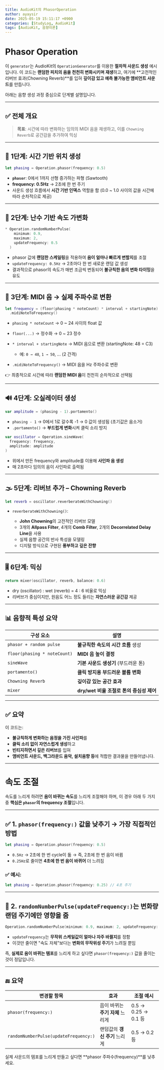 ```yaml
---
title: AudioKit의 PhasorOperation
author: ayaysir
date: 2025-05-19 15:11:17 +0900
categories: [StudyLog, AudioKit]
tags: [AudioKit, 음향이론]
---
```


# Phasor Operation

이 `generator`는 AudioKit의 `OperationGenerator`를 이용한 **절차적 사운드 생성** 예시입니다. 이 코드는 **랜덤한 피치의 음을 천천히 변화시키며 재생**하고, 여기에 \*\*고전적인 리버브 효과(Chowning Reverb)\*\*를 입혀 **깊이감 있고 예측 불가능한 앰비언트 사운드**를 만듭니다.

아래는 음향 생성 과정 중심으로 단계별 설명입니다.

---

## ✅ 전체 개요

> **목표**: 시간에 따라 변화하는 임의의 MIDI 음을 재생하고, 이를 `Chowning Reverb`로 공간감을 추가하여 믹싱

---

## 🔁 1단계: 시간 기반 위치 생성

```swift
let phasing = Operation.phasor(frequency: 0.5)
```

* **`phasor`**: 0에서 1까지 선형 증가하는 파형 (Sawtooth)
* **frequency: 0.5Hz** → 2초에 한 번 주기
* 사운드 생성 흐름에서 **시간 기반 인덱스** 역할을 함 (0.0 \~ 1.0 사이의 값을 시간에 따라 순차적으로 제공)

---

## 🎲 2단계: 난수 기반 속도 가변화

```swift
* Operation.randomNumberPulse(
    minimum: 0.9,
    maximum: 2,
    updateFrequency: 0.5
  )
```

* phasor 값에 **랜덤한 스케일링**을 적용하여 **음이 얼마나 빠르게 변할지**를 조절
* `updateFrequency: 0.5Hz` → 2초마다 한 번 새로운 랜덤 값 생성
* 결과적으로 phasor의 속도가 매번 조금씩 변동되어 **불규칙한 음의 변화 타이밍**을 유도

---

## 🎵 3단계: MIDI 음 → 실제 주파수로 변환

```swift
let frequency = (floor(phasing * noteCount) * interval + startingNote)
  .midiNoteToFrequency()
```

* `phasing * noteCount` → 0 \~ 24 사이의 float 값
* `floor(...)` → 정수화 → 0 \~ 23 정수
* `* interval + startingNote` → MIDI 음으로 변환 (startingNote: 48 = C3)

  * 예: `0 → 48`, `1 → 50`, ... (2 간격)
* `.midiNoteToFrequency()` → MIDI 음을 Hz 주파수로 변환

👉 최종적으로 시간에 따라 **랜덤한 MIDI 음**이 천천히 순차적으로 선택됨

---

## 🔊 4단계: 오실레이터 생성

```swift
var amplitude = (phasing - 1).portamento()
```

* `phasing - 1` → 0에서 1로 갈수록 -1 → 0 값이 생성됨 (초기값은 음소거)
* `.portamento()` → **부드럽게 변화**시켜 클릭 소리 방지

```swift
var oscillator = Operation.sineWave(
  frequency: frequency,
  amplitude: amplitude
)
```

* 위에서 만든 frequency와 amplitude를 이용해 **사인파 음 생성**
* 매 2초마다 임의의 음이 사인파로 출력됨

---

## 🌫 5단계: 리버브 추가 – Chowning Reverb

```swift
let reverb = oscillator.reverberateWithChowning()
```

* `reverberateWithChowning()`:

  * **John Chowning**의 고전적인 리버브 모델
  * 3개의 **Allpass Filter**, 4개의 **Comb Filter**, 2개의 **Decorrelated Delay Line**을 사용
  * 실제 음향 공간의 반사 특성을 모델링
  * 디지털 방식으로 구현된 **풍부하고 깊은 잔향**

---

## 🎚 6단계: 믹싱

```swift
return mixer(oscillator, reverb, balance: 0.6)
```

* dry (oscillator) : wet (reverb) = 4 : 6 비율로 믹싱
* 리버브가 중심이지만, 원음도 어느 정도 들리는 **자연스러운 공간감** 제공

---

## 📊 음향적 특성 요약

| 구성 요소                        | 설명                           |
| ---------------------------- | ---------------------------- |
| `phasor + random pulse`      | **불규칙한 속도의 시간 흐름** 생성        |
| `floor(phasing * noteCount)` | **MIDI 음 높이 결정**             |
| `sineWave`                   | **기본 사운드 생성기** (부드러운 톤)      |
| `portamento()`               | **클릭 방지용 부드러운 볼륨 변화**        |
| `Chowning Reverb`            | **깊이감 있는 공간 효과**             |
| `mixer`                      | **dry/wet 비율 조절로 톤의 중심성 제어** |

---

## ✅ 요약

이 코드는:

* **불규칙하게 변화하는 음정을 가진 사인파**를
* **클릭 소리 없이 자연스럽게 생성**하고
* **빈티지하면서 깊은 리버브**를 입혀
* **앰비언트 사운드, 백그라운드 음악, 설치음향 등**에 적합한 결과물을 만들어냅니다.

---

# 속도 조절

속도를 느리게 하려면 **음이 바뀌는 속도**를 느리게 조절해야 하며, 이 경우 아래 두 가지 중 **핵심은 `phasor`의 frequency 조절**입니다.

---

## ✅ 1. `phasor(frequency:)` 값을 낮추기 → **가장 직접적인 방법**

```swift
let phasing = Operation.phasor(frequency: 0.5)
```

* `0.5Hz` → 2초에 한 번 cycle이 돎 → 즉, 2초에 한 번 음이 바뀜
* `0.25Hz`로 줄이면 **4초에 한 번 음이 바뀌어** 더 느려짐

### ✅ 예시:

```swift
let phasing = Operation.phasor(frequency: 0.25) // 4초 주기
```

---

## 🔄 2. `randomNumberPulse(updateFrequency:)`는 **변화량 랜덤 주기**에만 영향을 줌

```swift
Operation.randomNumberPulse(minimum: 0.9, maximum: 2, updateFrequency: 0.5)
```

* `updateFrequency`는 **무작위 스케일값이 얼마나 자주 바뀔지**를 정함
* 이것만 줄이면 "속도 자체"보다는 **변화의 무작위성 주기**가 느려질 뿐임

즉, **실제로 음이 바뀌는 템포**를 느리게 하고 싶다면 `phasor(frequency:)` 값을 줄이는 것이 정답입니다.

---

## 🔚 요약

| 변경할 항목                                | 효과                   | 조절 예시              |
| ------------------------------------- | -------------------- | ------------------ |
| `phasor(frequency:)`                  | 음이 바뀌는 **주기 자체** 느리게 | 0.5 → 0.25 → 0.1 등 |
| `randomNumberPulse(updateFrequency:)` | 랜덤값의 **갱신 주기** 느리게   | 0.5 → 0.2 등        |

실제 사운드의 템포를 느리게 만들고 싶다면 \*\*phasor 주파수(frequency)\*\*를 낮추세요.
